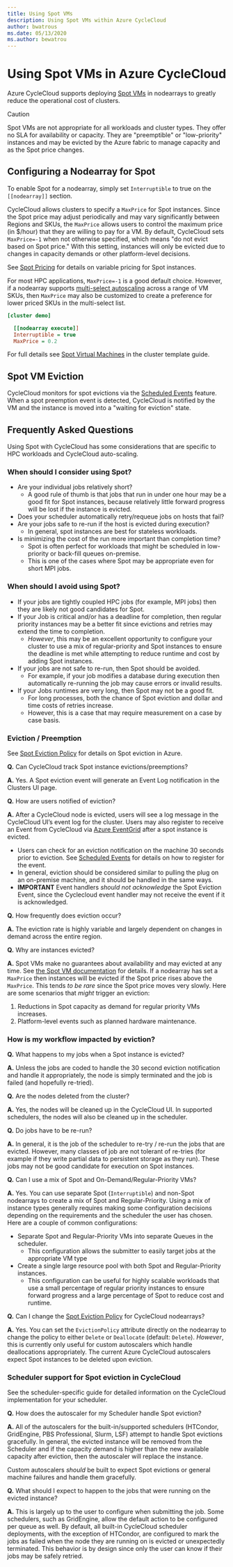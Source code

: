 ```yaml
---
title: Using Spot VMs
description: Using Spot VMs within Azure CycleCloud
author: bwatrous
ms.date: 05/13/2020
ms.author: bewatrou
---
```


# Using Spot VMs in Azure CycleCloud

Azure CycleCloud supports deploying [Spot VMs](/azure/virtual-machines/windows/spot-vms) in nodearrays to greatly reduce the operational cost of clusters.  

> [!CAUTION]
> Spot VMs are not appropriate for all workloads and cluster types.  They offer no SLA for availability or capacity. They are "preemptible" or "low-priority" instances and may be evicted by the Azure fabric to manage capacity and as the Spot price changes.

## Configuring a Nodearray for Spot

To enable Spot for a nodearray, simply set `Interruptible` to true on the `[[nodearray]]` section.

CycleCloud allows clusters to specify a `MaxPrice` for Spot instances.   Since the Spot price may adjust periodically and may vary significantly between Regions and SKUs, the `MaxPrice` allows users to control the maximum price (in $/hour) that they are willing to pay for a VM.  By default, CycleCloud sets `MaxPrice=-1` when not otherwise specified, which means "do not evict based on Spot price."   With this setting, instances will only be evicted due to changes in capacity demands or other platform-level decisions.  

See [Spot Pricing](/azure/virtual-machines/windows/spot-vms#pricing) for details on variable pricing for Spot instances.

For most HPC applications, `MaxPrice=-1` is a good default choice.   However, if a nodearray supports [multi-select autoscaling](./cluster-templates.md#machine-types) across a range of VM SKUs, then `MaxPrice` may also be customized to create a preference for lower priced SKUs in the multi-select list.

``` ini
[cluster demo]

  [[nodearray execute]]
  Interruptible = true
  MaxPrice = 0.2
```

For full details see [Spot Virtual Machines](./cluster-templates.md#spot-virtual-machines) in the cluster template guide.

## Spot VM Eviction

CycleCloud monitors for spot evictions via the [Scheduled Events](../how-to/scheduled-events.md) feature. When a spot preemption event is detected, CycleCloud is notified by the VM and the instance is moved into a "waiting for eviction" state. 

## Frequently Asked Questions

Using Spot with CycleCloud has some considerations that are specific to HPC workloads and CycleCloud auto-scaling.

### When should I consider using Spot?

* Are your individual jobs relatively short?
  * A good rule of thumb is that jobs that run in under one hour may be a good fit for Spot instances, because relatively little forward progress will be lost if the instance is evicted.
* Does your scheduler automatically retry/requeue jobs on hosts that fail?
* Are your jobs safe to re-run if the host is evicted during execution?
  * In general, spot instances are best for stateless workloads.
* Is minimizing the cost of the run more important than completion time?
  * Spot is often perfect for workloads that might be scheduled in low-priority or back-fill queues on-premise.
  * This is one of the cases where Spot may be appropriate even for short MPI jobs.

### When should I avoid using Spot?

* If your jobs are tightly coupled HPC jobs (for example, MPI jobs) then they are likely not good candidates for Spot.
* If your Job is critical and/or has a deadline for completion, then regular priority instances may be a better fit since evictions and retries may extend the time to completion.
  * *However*, this may be an excellent opportunity to configure your cluster to use a mix of regular-priority and Spot instances to ensure the deadline is met while attempting to reduce runtime and cost by adding Spot instances.
* If your jobs are not safe to re-run, then Spot should be avoided.
  * For example, if your job modifies a database during execution then automatically re-running the job may cause errors or invalid results.
* If your Jobs runtimes are very long, then Spot may not be a good fit.
  * For long processes, both the chance of Spot eviction and dollar and time costs of retries increase.
  * However, this is a case that may require measurement on a case by case basis.

### Eviction / Preemption

See [Spot Eviction Policy](/azure/virtual-machines/windows/spot-vms#eviction-policy) for details on Spot eviction in Azure.

**Q.** Can CycleCloud track Spot instance evictions/preemptions?

**A.** Yes.  A Spot eviction event will generate an Event Log notification in the Clusters UI page.

**Q.** How are users notified of eviction?

**A.** After a CycleCloud node is evicted, users will see a log message in the CycleCloud UI’s event log for the cluster.   Users may also register to receive an Event from CycleCloud via [Azure EventGrid](/azure/cyclecloud/how-to/event-grid?view=cyclecloud-8) after a spot instance is evicted. 

* Users can check for an eviction notification on the machine 30 seconds prior to eviction.  See [Scheduled Events](/azure/virtual-machines/linux/scheduled-events#why-use-scheduled-events) for details on how to register for the event.
* In general, eviction should be considered similar to pulling the plug on an on-premise machine, and it should be handled in the same ways.
* **IMPORTANT** Event handlers *should not acknowledge* the Spot Eviction Event, since the Cyclecloud event handler may not receive the event if it is acknowledged.
  
**Q.** How frequently does eviction occur?

**A.** The eviction rate is highly variable and largely dependent on changes in demand across the entire region.

**Q.** Why are instances evicted?

**A.** Spot VMs make no guarantees about availability and may evicted at any time.   See [the Spot VM documentation](/azure/virtual-machines/windows/spot-vms) for details.   If a nodearray has set a `MaxPrice` then instances will be evicted if the Spot price rises above the `MaxPrice`.   This tends *to be rare* since the Spot price moves very slowly.  Here are some scenarios that *might* trigger an eviction:

1. Reductions in Spot capacity as demand for regular priority VMs increases.
2. Platform-level events such as planned hardware maintenance.

### How is my workflow impacted by eviction?

**Q.** What happens to my jobs when a Spot instance is evicted?

**A.** Unless the jobs are coded to handle the 30 second eviction notification and handle it appropriately, the node is simply terminated and the job is failed (and hopefully re-tried).

**Q.** Are the nodes deleted from the cluster?

**A.** Yes, the nodes will be cleaned up in the CycleCloud UI.  In supported schedulers, the nodes will also be cleaned up in the scheduler.

**Q.** Do jobs have to be re-run?

**A.** In general, it is the job of the scheduler to re-try / re-run the jobs that are evicted.  However, many classes of job are not tolerant of re-tries (for example if they write partial data to persistent storage as they run).  These jobs may not be good candidate for execution on Spot instances.

**Q.** Can I use a mix of Spot and On-Demand/Regular-Priority VMs?

**A.** Yes.  You can use separate Spot (`Interruptible`) and non-Spot nodearrays to create a mix of Spot and Regular-Priority.  Using a mix of instance types generally requires making some configuration decisions depending on the requirements and the scheduler the user has chosen.   Here are a couple of common configurations:

* Separate Spot and Regular-Priority VMs into separate Queues in the scheduler.
  * This configuration allows the submitter to easily target jobs at the appropriate VM type
* Create a single large resource pool with both Spot and Regular-Priority instances.
  * This configuration can be useful for highly scalable workloads that use a small percentage of regular priority instances to ensure forward progress and a large percentage of Spot to reduce cost and runtime. 

**Q.** Can I change the [Spot Eviction Policy](/azure/virtual-machines/windows/spot-vms#eviction-policy) for CycleCloud nodearrays?

**A.** Yes.  You can set the `EvictionPolicy` attribute directly on the nodearray to change the policy to either `Delete` or `Deallocate` (default: `Delete`).  *However*, this is currently only useful for custom autoscalers which handle deallocations appropriately.  The current Azure CycleCloud autoscalers expect Spot instances to be deleted upon eviction.

### Scheduler support for Spot eviction in CycleCloud

See the scheduler-specific guide for detailed information on the CycleCloud implementation for your scheduler.

**Q.** How does the autoscaler for my Scheduler handle Spot eviction?

**A.** All of the autoscalers for the built-in/supported schedulers (HTCondor, GridEngine, PBS Professional, Slurm, LSF) attempt to handle Spot evictions gracefully.   In general, the evicted instance will be removed from the  Scheduler and if the capacity demand is higher than the new available capacity after eviction, then the autoscaler will replace the instance.

Custom autoscalers *should* be built to expect Spot evictions or general machine failures and handle them gracefully. 

**Q.** What should I expect to happen to the jobs that were running on the evicted instance?

**A.** This is largely up to the user to configure when submitting the job.  Some schedulers, such as GridEngine, allow the default action to  be configured per queue as well.  By default, all built-in CycleCloud scheduler deployments, with the exception of HTCondor, are configured to mark the jobs as failed when the node they are running on is evicted or unexpectedly terminated.   This behavior is by design since only the user can know if their jobs may be safely retried.
